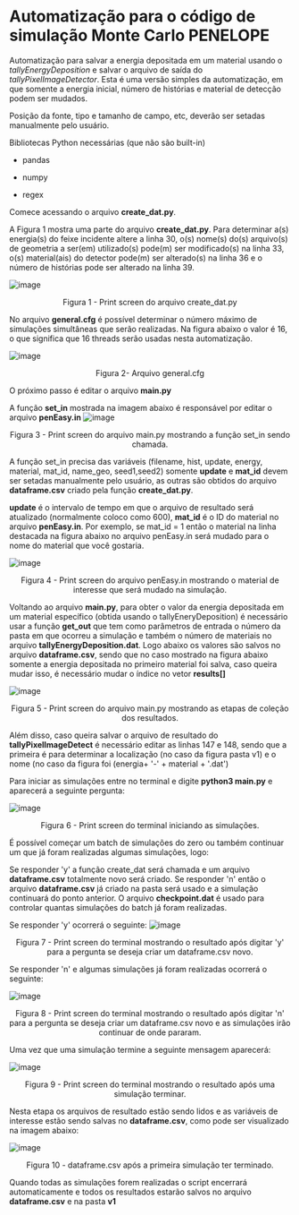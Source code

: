 # Automatização para o código de simulação Monte Carlo PENELOPE

Automatização para salvar a energia depositada em um material usando o _tallyEnergyDeposition_ e salvar o arquivo de saída do _tallyPixelImageDetector_.
Esta é uma versão simples da automatização, em que somente a energia inicial, número de histórias e material de detecção podem ser mudados.


Posição da fonte, tipo e tamanho de campo, etc, deverão ser setadas manualmente pelo usuário.


Bibliotecas Python necessárias (que não são built-in)

- pandas

- numpy

- regex


Comece acessando o arquivo **create_dat.py**.

A Figura 1 mostra uma parte do arquivo **create_dat.py**.
Para determinar a(s) energia(s) do feixe incidente altere a linha 30, o(s) nome(s) do(s) arquivo(s) de geometria a ser(em) utilizado(s) pode(m) ser modificado(s) na linha 33, o(s) material(ais) do detector pode(m) ser alterado(s) na linha 36 e o número de histórias pode ser alterado na linha 39.

![image](https://github.com/hitalorm/Automatizacao-Leticia/assets/32619150/ef3fd82d-9064-425a-bd27-613de4754a65)

<p align="center">
Figura 1 - Print screen do arquivo create_dat.py
</p>

No arquivo **general.cfg** é possível determinar o número máximo de simulações simultâneas que serão realizadas.
Na figura abaixo o valor é 16, o que significa que 16 threads serão usadas nesta automatização.

![image](https://github.com/hitalorm/Automatizacao-Leticia/assets/32619150/8621a028-c915-4585-b47f-5de0ccb0cde9)

<p align="center">
Figura 2- Arquivo general.cfg
</p>

O próximo passo é editar o arquivo **main.py**

A função **set_in** mostrada na imagem abaixo é responsável por editar o arquivo **penEasy.in**
![image](https://github.com/hitalorm/Automatizacao-Leticia/assets/32619150/98d11a65-2fbc-4070-9d26-5b92c71a0d12)

<p align="center">
Figura 3 - Print screen do arquivo main.py mostrando a função set_in sendo chamada.  
</p>

A função set_in precisa das variáveis (filename, hist, update, energy, material, mat_id, name_geo, seed1,seed2)
somente **update** e **mat_id** devem ser setadas manualmente pelo usuário, as outras são obtidos do arquivo **dataframe.csv** criado pela função **create_dat.py**.

**update** é o intervalo de tempo em que o arquivo de resultado será atualizado (normalmente coloco como 600), 
**mat_id** é o ID do material no arquivo **penEasy.in**. Por exemplo, se mat_id = 1 então o material na linha destacada na figura abaixo no arquivo penEasy.in será mudado para o nome do material que você gostaria.

![image](https://github.com/hitalorm/Automatizacao-Leticia/assets/32619150/98ee465f-7dbc-42e4-9c68-cd2eea9906e3)

<p align="center">
Figura 4 - Print screen do arquivo penEasy.in mostrando o material de interesse que será mudado na simulação.  
</p>


Voltando ao arquivo **main.py**, para obter o valor da energia depositada em um material específico (obtida usando o tallyEneryDeposition) é necessário usar a função **get_out** que tem como parâmetros de entrada o número da pasta em que ocorreu a simulação e também o número de materiais no arquivo **tallyEnergyDeposition.dat**.
Logo abaixo os valores são salvos no arquivo **dataframe.csv**, sendo que no caso mostrado na figura abaixo somente a energia depositada no primeiro material foi salva, caso queira mudar isso, é necessário mudar o índice no vetor **results[]**

![image](https://github.com/hitalorm/Automatizacao-Leticia/assets/32619150/9851c2aa-893f-4f28-9ee2-43c5e00b49f4)

<p align="center">
Figura 5 - Print screen do arquivo main.py mostrando as etapas de coleção dos resultados.  
</p>

Além disso, caso queira salvar o arquivo de resultado do **tallyPixelImageDetect** é necessário editar as linhas 147 e 148, sendo que a primeira é para determinar a localização (no caso da figura pasta v1) e o nome (no caso da figura foi (energia+ '-' + material + '.dat')

Para iniciar as simulações entre no terminal e digite **python3 main.py** e aparecerá a seguinte pergunta:

![image](https://github.com/hitalorm/Automatizacao-Leticia/assets/32619150/7aa49973-8160-4ab6-bca6-b2f2dceb22d6)

<p align="center">
Figura 6 - Print screen do terminal iniciando as simulações.  
</p>


É possível começar um batch de simulações do zero ou também continuar um que já foram realizadas algumas simulações, logo:

Se responder 'y' a função create_dat será chamada e um arquivo **dataframe.csv** totalmente novo será criado.
Se responder 'n' então o arquivo **dataframe.csv** já criado na pasta será usado e a simulação continuará do ponto anterior. O arquivo **checkpoint.dat** é usado para controlar quantas simulações do batch já foram realizadas.

Se responder 'y' ocorrerá o seguinte:
![image](https://github.com/hitalorm/Automatizacao-Leticia/assets/32619150/38ae4b4a-9fc7-4d08-87fd-bbaf4ce11561)

<p align="center">
Figura 7 - Print screen do terminal mostrando o resultado após digitar 'y' para a pergunta se deseja criar um dataframe.csv novo.  
</p>


Se responder 'n' e algumas simulações já foram realizadas ocorrerá o seguinte:

![image](https://github.com/hitalorm/Automatizacao-Leticia/assets/32619150/e00c415c-cc51-4ce7-af7f-8e700d741f16)

<p align="center">
Figura 8 - Print screen do terminal mostrando o resultado após digitar 'n' para a pergunta se deseja criar um dataframe.csv novo e as simulações irão continuar de onde pararam.  
</p>



Uma vez que uma simulação termine a seguinte mensagem aparecerá:

![image](https://github.com/hitalorm/Automatizacao-Leticia/assets/32619150/2bb0b926-0b86-4460-9eef-9efa1865ed4c)

<p align="center">
Figura 9 - Print screen do terminal mostrando o resultado após uma simulação terminar.  
</p>


Nesta etapa os arquivos de resultado estão sendo lidos e as variáveis de interesse estão sendo salvas no **dataframe.csv**, como pode ser visualizado na imagem abaixo:

![image](https://github.com/hitalorm/Automatizacao-Leticia/assets/32619150/955548ca-056f-4b31-aaae-9acebed45583)

<p align="center">
Figura 10 - dataframe.csv após a primeira simulação ter terminado.  
</p>


Quando todas as simulações forem realizadas o script encerrará automaticamente e todos os resultados estarão salvos no arquivo **dataframe.csv** e na pasta **v1**





